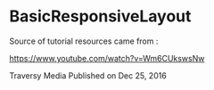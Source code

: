 # BasicResponsiveLayout

Source of tutorial resources came from :

https://www.youtube.com/watch?v=Wm6CUkswsNw

Traversy Media
Published on Dec 25, 2016
